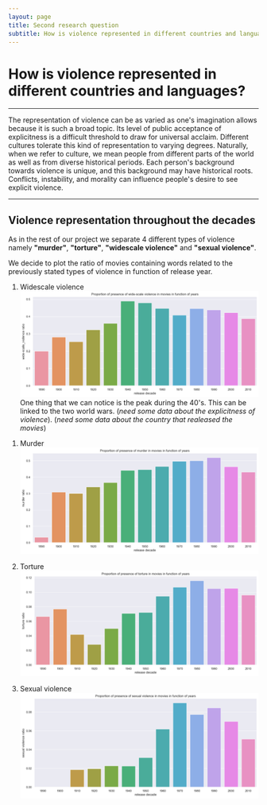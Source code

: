 ```yaml
---
layout: page
title: Second research question
subtitle: How is violence represented in different countries and languages?
---
```


# How is violence represented in different countries and languages?

* * *

The representation of violence can be as varied as one's imagination allows because it is such a broad topic.
Its level of public acceptance of explicitness is a difficult threshold to draw for universal acclaim.
Different cultures tolerate this kind of representation to varying degrees.
Naturally, when we refer to culture, we mean people from different parts of the world as well as from diverse historical periods.
Each person's background towards violence is unique, and this background may have historical roots.
Conflicts, instability, and morality can influence people's desire to see explicit violence.

* * *

## Violence representation throughout the decades

As in the rest of our project we separate 4 different types of violence namely **"murder"**, **"torture"**, **"widescale violence"** and **"sexual violence"**.

We decide to plot the ratio of movies containing words related to the previously stated types of violence in function of release year.

1. Widescale violence
![Widescale_violence](assets/img/proportion_of_widescale_violence.png)
One thing that we can notice is the peak during the 40's. This can be linked to the two world wars. (*need some data about the explicitness of violence*). (*need some data about the country that realeased the movies*) 
<div class="flourish-embed flourish-chart" data-src="visualisation/12249407"><script src="https://public.flourish.studio/resources/embed.js"></script></div>

1. Murder
![murder_violence](assets/img/proportion_of_murder.png)

1. Torture
![torture_violence](assets/img/proportion_of_torture.png)

1. Sexual violence
![sexual_violence](assets/img/proportion_of_sexual_violence.png)

<div class="flourish-embed flourish-chart" data-src="visualisation/12248536"><script src="https://public.flourish.studio/resources/embed.js"></script></div>